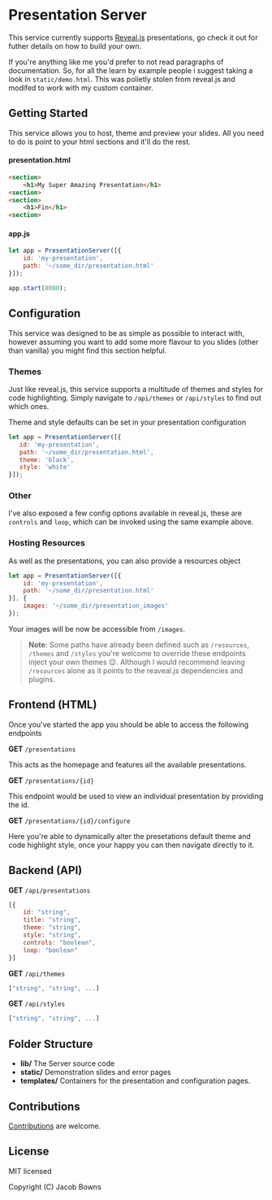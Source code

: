 # Presentation Server

This service currently supports [Reveal.js](https://github.com/hakimel/reveal.js) presentations, go check it out for futher details on how to build your own.

If you're anything like me you'd prefer to not read paragraphs of documentation. So, for all the learn by example people i suggest taking a look in `static/demo.html`. This was polietly stolen from reveal.js and modifed to work with my custom container.

## Getting Started

This service allows you to host, theme and preview your slides. All you need to do is point to your html sections and it'll do the rest.

#### presentation.html
```html
<section>
    <h1>My Super Amazing Presentation</h1>
<section>
<section>
    <h1>Fin</h1>
<section>
```
#### app.js

```js
let app = PresentationServer([{
    id: 'my-presentation',
    path: '~/some_dir/presentation.html' 
}]);

app.start(8080);
```

## Configuration

This service was designed to be as simple as possible to interact with, however assuming you want to add some more flavour to you slides (other than vanilla) you might find this section helpful.

### Themes

Just like reveal.js, this service supports a multitude of themes and styles for code highlighting. Simply navigate to `/api/themes` or `/api/styles` to find out which ones.

Theme and style defaults can be set in your presentation configuration

 ```js
let app = PresentationServer([{
    id: 'my-presentation',
    path: '~/some_dir/presentation.html',
    theme: 'black',
    style: 'white'
}]);
```

### Other

I've also exposed a few config options available in reveal.js, these are `controls` and `loop`, which can be invoked using the same example above.

### Hosting Resources

As well as the presentations, you can also provide a resources object

```js
let app = PresentationServer([{
    id: 'my-presentation',
    path: '~/some_dir/presentation.html' 
}], {
    images: '~/some_dir/presentation_images'
});
```

Your images will be now be accessible from `/images`.

> **Note:** Some paths have already been defined such as `/resources`, `/themes` and `/styles` you're welcome to override these endpoints inject your own themes :wink:. Although I would recommend leaving `/resources` alone as it points to the reaveal.js dependencies and plugins.


## Frontend (HTML)

Once you've started the app you should be able to access the following endpoints

**GET** `/presentations`

This acts as the homepage and features all the available presentations.

**GET** `/presentations/{id}`

This endpoint would be used to view an individual presentation by providing the id.

**GET** `/presentations/{id}/configure`

Here you're able to dynamically alter the presetations default theme and code highlight style, once your happy you can then navigate directly to it.

## Backend (API)

**GET** `/api/presentations`
```js
[{
    id: "string",
    title: "string",
    theme: "string",
    style: "string",
    controls: "boolean",
    loop: "boolean"
}]
```

**GET** `/api/themes`
```js
["string", "string", ...]
```

**GET** `/api/styles`
```js
["string", "string", ...]
```

## Folder Structure
- **lib/** The Server source code
- **static/** Demonstration slides and error pages
- **templates/** Containers for the presentation and configuration pages.

## Contributions

[Contributions](http://github.com/JBowns/presentation-server/blob/master/CONTRIBUTING.md) are welcome.

## License

MIT licensed

Copyright (C) Jacob Bowns